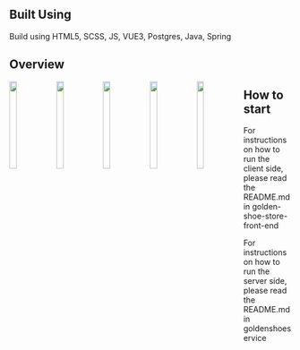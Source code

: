 ## Built Using

Build using HTML5, SCSS, JS, VUE3, Postgres, Java, Spring  

## Overview

<img src="https://i.imgur.com/VrxPdeF.png" width="16%" height="20%" align="left">
<img src="https://i.imgur.com/NNadYnb.png" width="16%" height="20%" align="left">
<img src="https://i.imgur.com/MMXkGqK.png" width="16%" height="20%" align="left">
<img src="https://i.imgur.com/rBlSV60.png" width="16%" height="20%" align="left">
<img src="https://i.imgur.com/9EMie4k.png" width="16%" height="20%" align="left">  


## How to start  

For instructions on how to run the client side, please read the README.md in
golden-shoe-store-front-end

For instructions on how to run the server side, please read the README.md in
goldenshoeservice
